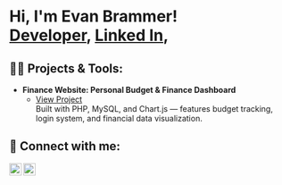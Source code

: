 <h1>Hi, I'm Evan Brammer! <br/>
<a href="https://github.com/evanbrammer">Developer</a>, 
<a href="https://www.linkedin.com/in/evan-brammer-7226732a8/">Linked In</a>, 

<h2>👨‍💻 Projects & Tools:</h2>

- <b>Finance Website: Personal Budget & Finance Dashboard</b>  
  - [View Project](https://github.com/evanbrammer/'Financially-Fit')  
  Built with PHP, MySQL, and Chart.js — features budget tracking, login system, and financial data visualization.


<h2> 🤳 Connect with me:</h2>

[<img align="left" alt="LinkedIn" width="22px" src="https://cdn.jsdelivr.net/npm/simple-icons@v3/icons/linkedin.svg" />][linkedin]
[<img align="left" alt="GitHub" width="22px" src="https://cdn.jsdelivr.net/npm/simple-icons@v3/icons/github.svg" />][github]

<br/><br/>

[linkedin]: https://www.linkedin.com/in/evan-brammer-7226732a8/
[github]: https://github.com/evanbrammer

<!--
**YourUsername/YourUsername** is a ✨ _special_ ✨ repository because its `README.md` appears on your GitHub profile.
Customize freely to reflect your projects and style!
--> 
